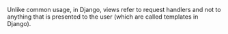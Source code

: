 Unlike common usage, in Django, views refer to request handlers and not to anything that is presented to the user (which are called templates in Django).

